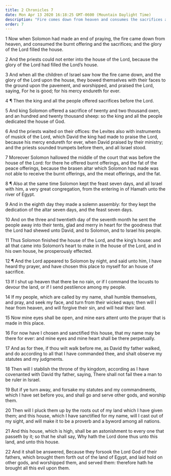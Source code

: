 ```yaml
---
title: 2 Chronicles 7
date: Mon Apr 13 2020 16:18:25 GMT-0600 (Mountain Daylight Time)
description: "Fire comes down from heaven and consumes the sacrifices and burnt offerings—The Lord appears to Solomon and promises to bless the people—The Israelites will prosper if they keep the commandments."
order: 7
---
```


1 Now when Solomon had made an end of praying, the fire came down from heaven, and consumed the burnt offering and the sacrifices; and the glory of the Lord filled the house.

2 And the priests could not enter into the house of the Lord, because the glory of the Lord had filled the Lord’s house.

3 And when all the children of Israel saw how the fire came down, and the glory of the Lord upon the house, they bowed themselves with their faces to the ground upon the pavement, and worshipped, and praised the Lord, saying, For he is good; for his mercy endureth for ever.

4 ¶ Then the king and all the people offered sacrifices before the Lord.

5 And king Solomon offered a sacrifice of twenty and two thousand oxen, and an hundred and twenty thousand sheep: so the king and all the people dedicated the house of God.

6 And the priests waited on their offices: the Levites also with instruments of musick of the Lord, which David the king had made to praise the Lord, because his mercy endureth for ever, when David praised by their ministry; and the priests sounded trumpets before them, and all Israel stood.

7 Moreover Solomon hallowed the middle of the court that was before the house of the Lord: for there he offered burnt offerings, and the fat of the peace offerings, because the brasen altar which Solomon had made was not able to receive the burnt offerings, and the meat offerings, and the fat.

8 ¶ Also at the same time Solomon kept the feast seven days, and all Israel with him, a very great congregation, from the entering in of Hamath unto the river of Egypt.

9 And in the eighth day they made a solemn assembly: for they kept the dedication of the altar seven days, and the feast seven days.

10 And on the three and twentieth day of the seventh month he sent the people away into their tents, glad and merry in heart for the goodness that the Lord had shewed unto David, and to Solomon, and to Israel his people.

11 Thus Solomon finished the house of the Lord, and the king’s house: and all that came into Solomon’s heart to make in the house of the Lord, and in his own house, he prosperously effected.

12 ¶ And the Lord appeared to Solomon by night, and said unto him, I have heard thy prayer, and have chosen this place to myself for an house of sacrifice.

13 If I shut up heaven that there be no rain, or if I command the locusts to devour the land, or if I send pestilence among my people.

14 If my people, which are called by my name, shall humble themselves, and pray, and seek my face, and turn from their wicked ways; then will I hear from heaven, and will forgive their sin, and will heal their land.

15 Now mine eyes shall be open, and mine ears attent unto the prayer that is made in this place.

16 For now have I chosen and sanctified this house, that my name may be there for ever: and mine eyes and mine heart shall be there perpetually.

17 And as for thee, if thou wilt walk before me, as David thy father walked, and do according to all that I have commanded thee, and shalt observe my statutes and my judgments.

18 Then will I stablish the throne of thy kingdom, according as I have covenanted with David thy father, saying, There shall not fail thee a man to be ruler in Israel.

19 But if ye turn away, and forsake my statutes and my commandments, which I have set before you, and shall go and serve other gods, and worship them.

20 Then will I pluck them up by the roots out of my land which I have given them; and this house, which I have sanctified for my name, will I cast out of my sight, and will make it to be a proverb and a byword among all nations.

21 And this house, which is high, shall be an astonishment to every one that passeth by it; so that he shall say, Why hath the Lord done thus unto this land, and unto this house.

22 And it shall be answered, Because they forsook the Lord God of their fathers, which brought them forth out of the land of Egypt, and laid hold on other gods, and worshipped them, and served them: therefore hath he brought all this evil upon them.
